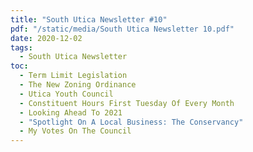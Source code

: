 ```yaml
---
title: "South Utica Newsletter #10"
pdf: "/static/media/South Utica Newsletter 10.pdf"
date: 2020-12-02
tags:
  - South Utica Newsletter
toc:
  - Term Limit Legislation
  - The New Zoning Ordinance
  - Utica Youth Council
  - Constituent Hours First Tuesday Of Every Month
  - Looking Ahead To 2021
  - "Spotlight On A Local Business: The Conservancy"
  - My Votes On The Council
---
```

